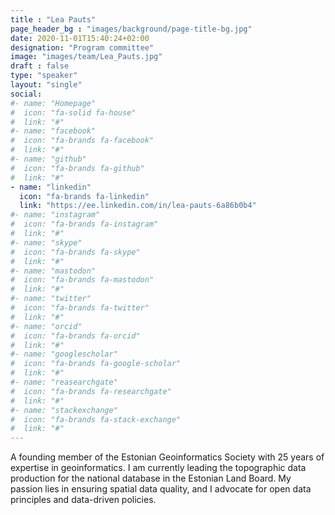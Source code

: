 ```yaml
---
title : "Lea Pauts"
page_header_bg : "images/background/page-title-bg.jpg"
date: 2020-11-01T15:40:24+02:00
designation: "Program committee"
image: "images/team/Lea_Pauts.jpg"
draft : false
type: "speaker"
layout: "single"
social:
#- name: "Homepage"
#  icon: "fa-solid fa-house"
#  link: "#"
#- name: "facebook"
#  icon: "fa-brands fa-facebook"
#  link: "#"
#- name: "github"
#  icon: "fa-brands fa-github"
#  link: "#"
- name: "linkedin"
  icon: "fa-brands fa-linkedin"
  link: "https://ee.linkedin.com/in/lea-pauts-6a86b0b4"
#- name: "instagram"
#  icon: "fa-brands fa-instagram"
#  link: "#"
#- name: "skype"
#  icon: "fa-brands fa-skype"
#  link: "#"
#- name: "mastodon"
#  icon: "fa-brands fa-mastodon"
#  link: "#"
#- name: "twitter"
#  icon: "fa-brands fa-twitter"
#  link: "#"
#- name: "orcid"
#  icon: "fa-brands fa-orcid"
#  link: "#"
#- name: "googlescholar"
#  icon: "fa-brands fa-google-scholar"
#  link: "#"
#- name: "reasearchgate"
#  icon: "fa-brands fa-researchgate"
#  link: "#"
#- name: "stackexchange"
#  icon: "fa-brands fa-stack-exchange"
#  link: "#"
---
```


A founding member of the Estonian Geoinformatics Society with 25 years of
expertise in geoinformatics. I am currently leading the topographic data
production for the national database in the Estonian Land Board. My passion
lies in ensuring spatial data quality, and I advocate for open data principles
and data-driven policies.
